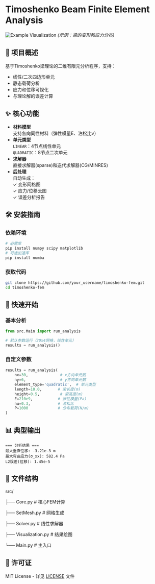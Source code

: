 # Timoshenko Beam Finite Element Analysis

![Example Visualization](docs/deformation_plot.png) *(示例：梁的变形和应力分布)*

## 📌 项目概述
基于Timoshenko梁理论的二维有限元分析程序，支持：
- 线性/二次四边形单元
- 静态载荷分析
- 应力和位移可视化
- 与理论解的误差计算

## ✨ 核心功能
- **材料模型**  
  支持各向同性材料（弹性模量E、泊松比ν）
- **单元类型**  
  `LINEAR`：4节点线性单元  
  `QUADRATIC`：8节点二次单元
- **求解器**  
  直接求解器(sparse)和迭代求解器(CG/MINRES)
- **后处理**  
  自动生成：  
  ✓ 变形网格图  
  ✓ 应力/位移云图  
  ✓ 误差分析报告

## 🛠️ 安装指南
### 依赖环境
```bash
# 必需库
pip install numpy scipy matplotlib
# 可选加速库
pip install numba
```

### 获取代码
```bash
git clone https://github.com/your_username/timoshenko-fem.git
cd timoshenko-fem
```

## 🚀 快速开始
### 基本分析
```python
from src.Main import run_analysis

# 默认参数运行（20x4网格，线性单元）
results = run_analysis()
```

### 自定义参数
```python
results = run_analysis(
    nx=30,              # x方向单元数
    ny=6,               # y方向单元数
    element_type='quadratic',  # 单元类型
    length=10.0,       # 梁长度(m)
    height=0.5,         # 梁高度(m) 
    E=210e9,           # 弹性模量(Pa)
    nu=0.3,            # 泊松比
    P=1000             # 分布载荷(N/m)
)
```

## 📊 典型输出
```text
=== 分析结果 ===
最大垂直位移: -3.21e-3 m  
最大弯曲应力(σ_xx): 582.4 Pa  
L2误差(位移): 1.45e-5
```

## 📝 文件结构
src/

├── Core.py # 核心FEM计算

├── SetMesh.py # 网格生成

├── Solver.py # 线性求解器

├── Visualization.py # 结果绘图

└── Main.py # 主入口
## 📜 许可证
MIT License - 详见 [LICENSE](LICENSE) 文件

